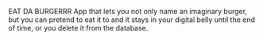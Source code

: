 EAT DA BURGERRR App that lets you not only name an imaginary burger, but you can pretend to eat it to and it stays in your digital belly until the end of time, or you delete it from the database.